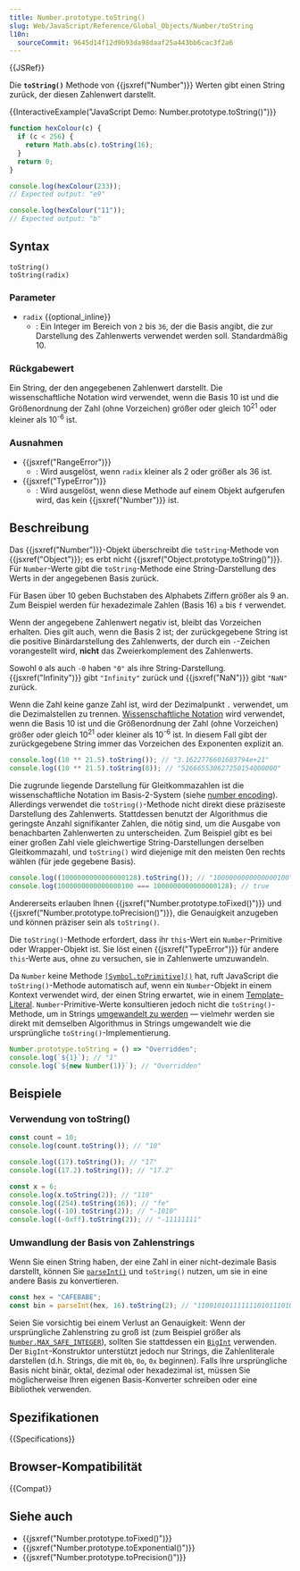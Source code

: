 ```yaml
---
title: Number.prototype.toString()
slug: Web/JavaScript/Reference/Global_Objects/Number/toString
l10n:
  sourceCommit: 9645d14f12d9b93da98daaf25a443bb6cac3f2a6
---
```


{{JSRef}}

Die **`toString()`** Methode von {{jsxref("Number")}} Werten gibt einen String zurück, der diesen Zahlenwert darstellt.

{{InteractiveExample("JavaScript Demo: Number.prototype.toString()")}}

```js interactive-example
function hexColour(c) {
  if (c < 256) {
    return Math.abs(c).toString(16);
  }
  return 0;
}

console.log(hexColour(233));
// Expected output: "e9"

console.log(hexColour("11"));
// Expected output: "b"
```

## Syntax

```js-nolint
toString()
toString(radix)
```

### Parameter

- `radix` {{optional_inline}}
  - : Ein Integer im Bereich von `2` bis `36`, der die Basis angibt, die zur Darstellung des Zahlenwerts verwendet werden soll. Standardmäßig 10.

### Rückgabewert

Ein String, der den angegebenen Zahlenwert darstellt. Die wissenschaftliche Notation wird verwendet, wenn die Basis 10 ist und die Größenordnung der Zahl (ohne Vorzeichen) größer oder gleich 10<sup>21</sup> oder kleiner als 10<sup>-6</sup> ist.

### Ausnahmen

- {{jsxref("RangeError")}}
  - : Wird ausgelöst, wenn `radix` kleiner als 2 oder größer als 36 ist.
- {{jsxref("TypeError")}}
  - : Wird ausgelöst, wenn diese Methode auf einem Objekt aufgerufen wird, das kein {{jsxref("Number")}} ist.

## Beschreibung

Das {{jsxref("Number")}}-Objekt überschreibt die `toString`-Methode von {{jsxref("Object")}}; es erbt nicht
{{jsxref("Object.prototype.toString()")}}. Für `Number`-Werte gibt die `toString`-Methode eine String-Darstellung des Werts in der angegebenen Basis zurück.

Für Basen über 10 geben Buchstaben des Alphabets Ziffern größer als 9 an. Zum Beispiel werden für hexadezimale Zahlen (Basis 16) `a` bis `f` verwendet.

Wenn der angegebene Zahlenwert negativ ist, bleibt das Vorzeichen erhalten. Dies gilt auch, wenn die Basis 2 ist; der zurückgegebene String ist die positive Binärdarstellung des Zahlenwerts, der durch ein `-`-Zeichen vorangestellt wird, **nicht** das Zweierkomplement des Zahlenwerts.

Sowohl `0` als auch `-0` haben `"0"` als ihre String-Darstellung. {{jsxref("Infinity")}} gibt `"Infinity"` zurück und {{jsxref("NaN")}} gibt `"NaN"` zurück.

Wenn die Zahl keine ganze Zahl ist, wird der Dezimalpunkt `.` verwendet, um die Dezimalstellen zu trennen. [Wissenschaftliche Notation](/de/docs/Web/JavaScript/Reference/Lexical_grammar#exponential) wird verwendet, wenn die Basis 10 ist und die Größenordnung der Zahl (ohne Vorzeichen) größer oder gleich 10<sup>21</sup> oder kleiner als 10<sup>-6</sup> ist. In diesem Fall gibt der zurückgegebene String immer das Vorzeichen des Exponenten explizit an.

```js
console.log((10 ** 21.5).toString()); // "3.1622776601683794e+21"
console.log((10 ** 21.5).toString(8)); // "526665530627250154000000"
```

Die zugrunde liegende Darstellung für Gleitkommazahlen ist die wissenschaftliche Notation im Basis-2-System (siehe [number encoding](/de/docs/Web/JavaScript/Reference/Global_Objects/Number#number_encoding)). Allerdings verwendet die `toString()`-Methode nicht direkt diese präziseste Darstellung des Zahlenwerts. Stattdessen benutzt der Algorithmus die geringste Anzahl signifikanter Zahlen, die nötig sind, um die Ausgabe von benachbarten Zahlenwerten zu unterscheiden. Zum Beispiel gibt es bei einer großen Zahl viele gleichwertige String-Darstellungen derselben Gleitkommazahl, und `toString()` wird diejenige mit den meisten 0en rechts wählen (für jede gegebene Basis).

```js
console.log((1000000000000000128).toString()); // "1000000000000000100"
console.log(1000000000000000100 === 1000000000000000128); // true
```

Andererseits erlauben Ihnen {{jsxref("Number.prototype.toFixed()")}} und {{jsxref("Number.prototype.toPrecision()")}}, die Genauigkeit anzugeben und können präziser sein als `toString()`.

Die `toString()`-Methode erfordert, dass ihr `this`-Wert ein `Number`-Primitive oder Wrapper-Objekt ist. Sie löst einen {{jsxref("TypeError")}} für andere `this`-Werte aus, ohne zu versuchen, sie in Zahlenwerte umzuwandeln.

Da `Number` keine Methode [`[Symbol.toPrimitive]()`](/de/docs/Web/JavaScript/Reference/Global_Objects/Symbol/toPrimitive) hat, ruft JavaScript die `toString()`-Methode automatisch auf, wenn ein `Number`-Objekt in einem Kontext verwendet wird, der einen String erwartet, wie in einem [Template-Literal](/de/docs/Web/JavaScript/Reference/Template_literals). `Number`-Primitive-Werte konsultieren jedoch nicht die `toString()`-Methode, um in Strings [umgewandelt zu werden](/de/docs/Web/JavaScript/Reference/Global_Objects/String#string_coercion) — vielmehr werden sie direkt mit demselben Algorithmus in Strings umgewandelt wie die ursprüngliche `toString()`-Implementierung.

```js
Number.prototype.toString = () => "Overridden";
console.log(`${1}`); // "1"
console.log(`${new Number(1)}`); // "Overridden"
```

## Beispiele

### Verwendung von toString()

```js
const count = 10;
console.log(count.toString()); // "10"

console.log((17).toString()); // "17"
console.log((17.2).toString()); // "17.2"

const x = 6;
console.log(x.toString(2)); // "110"
console.log((254).toString(16)); // "fe"
console.log((-10).toString(2)); // "-1010"
console.log((-0xff).toString(2)); // "-11111111"
```

### Umwandlung der Basis von Zahlenstrings

Wenn Sie einen String haben, der eine Zahl in einer nicht-dezimale Basis darstellt, können Sie [`parseInt()`](/de/docs/Web/JavaScript/Reference/Global_Objects/parseInt) und `toString()` nutzen, um sie in eine andere Basis zu konvertieren.

```js
const hex = "CAFEBABE";
const bin = parseInt(hex, 16).toString(2); // "11001010111111101011101010111110"
```

Seien Sie vorsichtig bei einem Verlust an Genauigkeit: Wenn der ursprüngliche Zahlenstring zu groß ist (zum Beispiel größer als [`Number.MAX_SAFE_INTEGER`](/de/docs/Web/JavaScript/Reference/Global_Objects/Number/MAX_SAFE_INTEGER)), sollten Sie stattdessen ein [`BigInt`](/de/docs/Web/JavaScript/Reference/Global_Objects/BigInt/BigInt) verwenden. Der `BigInt`-Konstruktor unterstützt jedoch nur Strings, die Zahlenliterale darstellen (d.h. Strings, die mit `0b`, `0o`, `0x` beginnen). Falls Ihre ursprüngliche Basis nicht binär, oktal, dezimal oder hexadezimal ist, müssen Sie möglicherweise Ihren eigenen Basis-Konverter schreiben oder eine Bibliothek verwenden.

## Spezifikationen

{{Specifications}}

## Browser-Kompatibilität

{{Compat}}

## Siehe auch

- {{jsxref("Number.prototype.toFixed()")}}
- {{jsxref("Number.prototype.toExponential()")}}
- {{jsxref("Number.prototype.toPrecision()")}}
